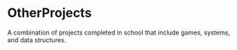 # OtherProjects
A combination of projects completed in school that include games, systems, and data structures.
